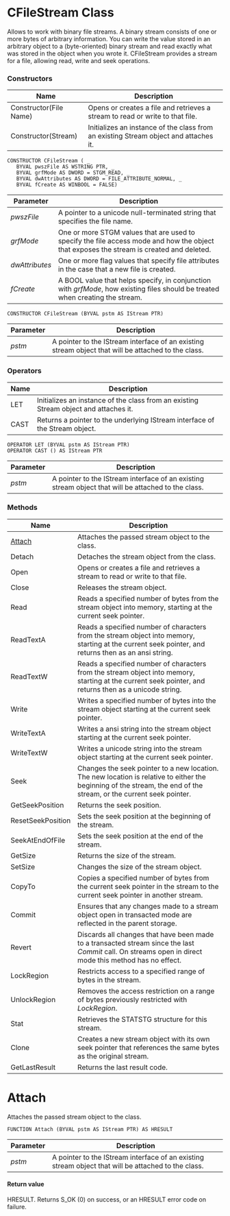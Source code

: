 # CFileStream Class

Allows to work with binary file streams. A binary stream consists of one or more bytes of arbitrary information. You can write the value stored in an arbitrary object to a (byte-oriented) binary stream and read exactly what was stored in the object when you wrote it. CFileStream provides a stream for a file, allowing read, write and seek operations.

### Constructors

| Name       | Description |
| ---------- | ----------- |
| Constructor(File Name) | Opens or creates a file and retrieves a stream to read or write to that file. |
| Constructor(Stream) | Initializes an instance of the class from an existing Stream object and attaches it. |

```
CONSTRUCTOR CFileStream ( _
   BYVAL pwszFile AS WSTRING PTR, _
   BYVAL grfMode AS DWORD = STGM_READ, _
   BYVAL dwAttributes AS DWORD = FILE_ATTRIBUTE_NORMAL, _
   BYVAL fCreate AS WINBOOL = FALSE)
```

| Parameter  | Description |
| ---------- | ----------- |
| *pwszFile* | A pointer to a unicode null-terminated string that specifies the file name. |
| *grfMode* | One or more STGM values that are used to specify the file access mode and how the object that exposes the stream is created and deleted. |
| *dwAttributes* | One or more flag values that specify file attributes in the case that a new file is created. |
| *fCreate* | A BOOL value that helps specify, in conjunction with *grfMode*, how existing files should be treated when creating the stream. |

```
CONSTRUCTOR CFileStream (BYVAL pstm AS IStream PTR)
```

| Parameter  | Description |
| ---------- | ----------- |
| *pstm* | A pointer to the IStream interface of an existing stream object that will be attached to the class. |

### Operators

| Name       | Description |
| ---------- | ----------- |
| LET | Initializes an instance of the class from an existing Stream object and attaches it. |
| CAST | Returns a pointer to the underlying IStream interface of the Stream object. |

```
OPERATOR LET (BYVAL pstm AS IStream PTR)
OPERATOR CAST () AS IStream PTR
```

| Parameter  | Description |
| ---------- | ----------- |
| *pstm* | A pointer to the IStream interface of an existing stream object that will be attached to the class. |

### Methods

| Name       | Description |
| ---------- | ----------- |
| [Attach](#Attach) | Attaches the passed stream object to the class. |
| Detach | Detaches the stream object from the class. |
| Open | Opens or creates a file and retrieves a stream to read or write to that file. |
| Close | Releases the stream object. |
| Read | Reads a specified number of bytes from the stream object into memory, starting at the current seek pointer. |
| ReadTextA | Reads a specified number of characters from the stream object into memory, starting at the current seek pointer, and returns then as an ansi string. |
| ReadTextW | Reads a specified number of characters from the stream object into memory, starting at the current seek pointer, and returns then as a unicode string. |
| Write | Writes a specified number of bytes into the stream object starting at the current seek pointer. |
| WriteTextA | Writes a ansi string into the stream object starting at the current seek pointer. |
| WriteTextW | Writes a unicode string into the stream object starting at the current seek pointer. |
| Seek | Changes the seek pointer to a new location. The new location is relative to either the beginning of the stream, the end of the stream, or the current seek pointer. |
| GetSeekPosition | Returns the seek position. |
| ResetSeekPosition | Sets the seek position at the beginning of the stream. |
| SeekAtEndOfFile | Sets the seek position at the end of the stream. |
| GetSize | Returns the size of the stream. |
| SetSize | Changes the size of the stream object. |
| CopyTo | Copies a specified number of bytes from the current seek pointer in the stream to the current seek pointer in another stream. |
| Commit | Ensures that any changes made to a stream object open in transacted mode are reflected in the parent storage. |
| Revert | Discards all changes that have been made to a transacted stream since the last *Commit* call. On streams open in direct mode this method has no effect. |
| LockRegion | Restricts access to a specified range of bytes in the stream. |
| UnlockRegion | Removes the access restriction on a range of bytes previously restricted with *LockRegion*. |
| Stat | Retrieves the STATSTG structure for this stream. |
| Clone | Creates a new stream object with its own seek pointer that references the same bytes as the original stream. |
| GetLastResult | Returns the last result code. |

# <a name="Attach"></a>Attach

Attaches the passed stream object to the class.

```
FUNCTION Attach (BYVAL pstm AS IStream PTR) AS HRESULT
```

| Parameter  | Description |
| ---------- | ----------- |
| *pstm* | A pointer to the IStream interface of an existing stream object that will be attached to the class. |

#### Return value

HRESULT. Returns S_OK (0) on success, or an HRESULT error code on failure.

